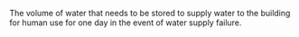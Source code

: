 ﻿The volume of water that needs to be stored to supply water to the building for human use for one day in the event of water supply failure.
